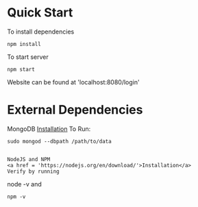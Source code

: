 # Quick Start
To install dependencies
```
npm install
```
To start server
```
npm start
```
Website can be found at 'localhost:8080/login'

# External Dependencies
MongoDB
<a href = 'https://docs.mongodb.com/manual/installation/'>Installation</a>
To Run:
```
sudo mongod --dbpath /path/to/data


NodeJS and NPM
<a href = 'https://nodejs.org/en/download/'>Installation</a>
Verify by running
```
node -v
and 
```
npm -v